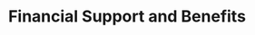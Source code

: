 ---
layout: content
data: support
title: Financial Support and Benefits
isHome: true
link: https://figure.nz/search/?query=disability%20benefits&ref=dfnz
---